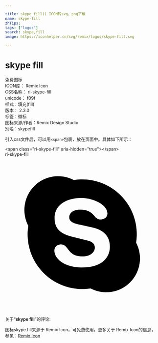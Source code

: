 ```yaml
---

title: skype fill() ICON转svg、png下载
name: skype-fill
zhTips: 
tags: ["logos"]
search: skype,fill
image: https://iconhelper.cn/svg/remix/logos/skype-fill.svg

---
```


# skype fill  <small style="font-size: 60%;font-weight: 100"></small>


<div class="detail-page">
<p>
<span><span class="badge-success badge">免费图标</span> </span>
<br/>
<span>
ICON库：
<span class="badge-secondary badge">Remix Icon</span> 
</span>
<br/>
<span>
CSS名称：
<span class="badge-secondary badge">ri-skype-fill</span> 
</span>
<br/>
<span>
unicode：
<span class="badge-secondary badge">f09f</span> 
<copy-btn content='f09f' btn-title=""></copy-btn>
<copy-btn :content='String.fromCodePoint(parseInt("f09f", 16))' btn-title="复制U"></copy-btn>
</span><br/><span>样式：<span class="badge-light badge">填充(fill)</span></span>
<br/>
<span>
版本：
<span class="badge-secondary badge">2.3.0</span> 
</span><br/><span>标签：<span class="badge-light badge"><router-link to="/tags/logos.html">徽标</router-link></span></span>
<br/>
<span>图标来源/作者：<span class="badge-light badge">Remix Design Studio</span></span> 
<br/>
<span>别名：<span class="badge-light badge">skype</span><span class="badge-light badge">fill</span></span><br/>
</p>
</div>
<div class="alert alert-dark">
  <i class="ri-skype-fill ri-xs"></i>
  <i class="ri-skype-fill ri-sm"></i>
  <i class="ri-skype-fill ri-lg"></i>
  <i class="ri-skype-fill ri-2x"></i>
  <i class="ri-skype-fill ri-3x"></i>
  <i class="ri-skype-fill ri-5x"></i>
  <i class="ri-skype-fill ri-7x"></i>
</div>
<div>
  <p>引入css文件后，可以用<code>&lt;span&gt;</code>包裹，放在页面中。具体如下所示：    
  </p>
  <div class="alert alert-primary" style="font-size: 14px">
    &lt;span class="ri-skype-fill" aria-hidden="true"&gt;&lt;/span&gt;
    <copy-btn content='<span class="ri-skype-fill" aria-hidden="true"></span>'></copy-btn>
  </div>
  <div class="alert alert-secondary">
    <i class="ri-skype-fill"
    style="font-size: 24px"
    aria-hidden="true"></i> ri-skype-fill
    <copy-btn content="ri-skype-fill" btn-title="复制图标名称"></copy-btn>
  </div>
</div>
<div id="svg" class="svg-wrap">
<svg xmlns="http://www.w3.org/2000/svg" viewBox="0 0 24 24">
    <g>
        <path fill="none" d="M0 0h24v24H0z"/>
        <path d="M13.31 20.4a8.5 8.5 0 0 1-9.71-9.71 5.25 5.25 0 0 1 7.09-7.09 8.5 8.5 0 0 1 9.71 9.71 5.25 5.25 0 0 1-7.09 7.09zm-1.258-3.244h-.04c2.872 0 4.303-1.386 4.303-3.243 0-1.198-.551-2.471-2.726-2.958l-1.983-.44c-.755-.172-1.622-.4-1.622-1.115s.62-1.213 1.724-1.213c2.23 0 2.027 1.528 3.131 1.528.576 0 1.093-.342 1.093-.93 0-1.37-2.197-2.4-4.056-2.4-2.021 0-4.173.859-4.173 3.144 0 1.098.394 2.27 2.56 2.813l2.689.671c.816.202 1.018.659 1.018 1.072 0 .687-.684 1.358-1.918 1.358-2.417 0-2.078-1.857-3.374-1.857-.58 0-1.003.398-1.003.971 0 1.114 1.352 2.598 4.377 2.598z"/>
    </g>
</svg>

</div>
<detail full-name='ri-skype-fill'></detail>  
<div class="icon-detail__container">
<p>关于“<b>skype fill</b>”的评论:</p>
</div>
<Vssue title="关于“skype fill”的评论" />    
<div><p>图标skype fill来源于 Remix Icon，可免费使用，更多关于  Remix Icon的信息，参见：<a target="_blank" href="https://iconhelper.cn/remix.html">Remix Icon</a>
</p></div>
